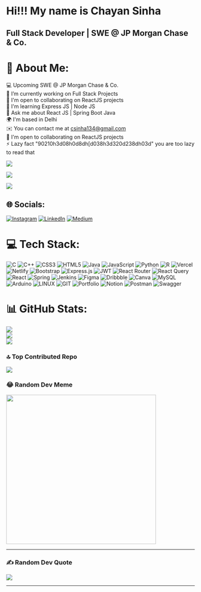 [](https://user-images.githubusercontent.com/18350557/176309783-0785949b-9127-417c-8b55-ab5a4333674e.gif) Hi!!! My name is Chayan Sinha
====================================================================================================================================

Full Stack Developer | SWE @ JP Morgan Chase & Co.
--------------------

# 💫 About Me:
💻 Upcoming SWE @ JP Morgan Chase & Co.<br>🔭 I’m currently working on Full Stack Projects<br>🤝  I'm open to collaborating on ReactJS projects<br>🧠  I'm learning Express JS | Node JS<br>💬 Ask me about React JS | Spring Boot Java<br>🌍  I'm based in Delhi<br>✉️  You can contact me at csinha134@gmail.com<br>🤝  I'm open to collaborating on ReactJS projects<br>⚡  Lazy fact "90210h3d08h0d8dh[d038h3d320d238dh03d" you are too lazy to read that

[![](https://visitcount.itsvg.in/api?id=csinha134&icon=0&color=0)](https://visitcount.itsvg.in)

<a href="https://www.github.com/csinha134" target="_blank" rel="noreferrer"><img
src="https://img.shields.io/github/followers/csinha134?logo=github&style=for-the-badge&color=0891b2&labelColor=1c1917" /></a>

<img src="https://cdn.hashnode.com/res/hashnode/image/upload/v1648657506206/DRT1LznNL.gif?w=1600&h=840&fit=crop&crop=entropy&auto=format,compress&gif-q=60&format=webm">


## 🌐 Socials:
[![Instagram](https://img.shields.io/badge/Instagram-%23E4405F.svg?logo=Instagram&logoColor=white)](https://instagram.com/chayan._.sinha) [![LinkedIn](https://img.shields.io/badge/LinkedIn-%230077B5.svg?logo=linkedin&logoColor=white)](https://linkedin.com/in/chayansinha) [![Medium](https://img.shields.io/badge/Medium-12100E?logo=medium&logoColor=white)](https://medium.com/@csinha134) 

# 💻 Tech Stack:
![C](https://img.shields.io/badge/c-%2300599C.svg?style=for-the-badge&logo=c&logoColor=white) ![C++](https://img.shields.io/badge/c++-%2300599C.svg?style=for-the-badge&logo=c%2B%2B&logoColor=white) ![CSS3](https://img.shields.io/badge/css3-%231572B6.svg?style=for-the-badge&logo=css3&logoColor=white) ![HTML5](https://img.shields.io/badge/html5-%23E34F26.svg?style=for-the-badge&logo=html5&logoColor=white) ![Java](https://img.shields.io/badge/java-%23ED8B00.svg?style=for-the-badge&logo=openjdk&logoColor=white) ![JavaScript](https://img.shields.io/badge/javascript-%23323330.svg?style=for-the-badge&logo=javascript&logoColor=%23F7DF1E) ![Python](https://img.shields.io/badge/python-3670A0?style=for-the-badge&logo=python&logoColor=ffdd54) ![R](https://img.shields.io/badge/r-%23276DC3.svg?style=for-the-badge&logo=r&logoColor=white) ![Vercel](https://img.shields.io/badge/vercel-%23000000.svg?style=for-the-badge&logo=vercel&logoColor=white) ![Netlify](https://img.shields.io/badge/netlify-%23000000.svg?style=for-the-badge&logo=netlify&logoColor=#00C7B7) ![Bootstrap](https://img.shields.io/badge/bootstrap-%238511FA.svg?style=for-the-badge&logo=bootstrap&logoColor=white) ![Express.js](https://img.shields.io/badge/express.js-%23404d59.svg?style=for-the-badge&logo=express&logoColor=%2361DAFB) ![JWT](https://img.shields.io/badge/JWT-black?style=for-the-badge&logo=JSON%20web%20tokens) ![React Router](https://img.shields.io/badge/React_Router-CA4245?style=for-the-badge&logo=react-router&logoColor=white) ![React Query](https://img.shields.io/badge/-React%20Query-FF4154?style=for-the-badge&logo=react%20query&logoColor=white) ![React](https://img.shields.io/badge/react-%2320232a.svg?style=for-the-badge&logo=react&logoColor=%2361DAFB) ![Spring](https://img.shields.io/badge/spring-%236DB33F.svg?style=for-the-badge&logo=spring&logoColor=white) ![Jenkins](https://img.shields.io/badge/jenkins-%232C5263.svg?style=for-the-badge&logo=jenkins&logoColor=white) ![Figma](https://img.shields.io/badge/figma-%23F24E1E.svg?style=for-the-badge&logo=figma&logoColor=white) ![Dribbble](https://img.shields.io/badge/Dribbble-EA4C89?style=for-the-badge&logo=dribbble&logoColor=white) ![Canva](https://img.shields.io/badge/Canva-%2300C4CC.svg?style=for-the-badge&logo=Canva&logoColor=white) ![MySQL](https://img.shields.io/badge/mysql-%2300000f.svg?style=for-the-badge&logo=mysql&logoColor=white) ![Arduino](https://img.shields.io/badge/-Arduino-00979D?style=for-the-badge&logo=Arduino&logoColor=white) ![LINUX](https://img.shields.io/badge/Linux-FCC624?style=for-the-badge&logo=linux&logoColor=black) ![GIT](https://img.shields.io/badge/Git-fc6d26?style=for-the-badge&logo=git&logoColor=white) ![Portfolio](https://img.shields.io/badge/Portfolio-%23000000.svg?style=for-the-badge&logo=firefox&logoColor=#FF7139) ![Notion](https://img.shields.io/badge/Notion-%23000000.svg?style=for-the-badge&logo=notion&logoColor=white) ![Postman](https://img.shields.io/badge/Postman-FF6C37?style=for-the-badge&logo=postman&logoColor=white) ![Swagger](https://img.shields.io/badge/-Swagger-%23Clojure?style=for-the-badge&logo=swagger&logoColor=white)

# 📊 GitHub Stats:
![](https://github-readme-stats.vercel.app/api?username=csinha134&theme=dark&hide_border=false&include_all_commits=false&count_private=false)<br/>
![](https://github-readme-streak-stats.herokuapp.com/?user=csinha134&theme=dark&hide_border=false)<br/>
![](https://github-readme-stats.vercel.app/api/top-langs/?username=csinha134&theme=dark&hide_border=false&include_all_commits=false&count_private=false&layout=compact)

### 🔝 Top Contributed Repo
![](https://github-contributor-stats.vercel.app/api?username=csinha134&limit=5&theme=dark&combine_all_yearly_contributions=true)

### 😂 Random Dev Meme
<img src='https://randommeme-five.vercel.app/' style="height: 400px;"/>

---

<!-- Proudly created with GPRM ( https://gprm.itsvg.in ) -->




### ✍️ Random Dev Quote
![](https://quotes-github-readme.vercel.app/api?type=horizontal&theme=radical)




---


<!-- Proudly created with GPRM ( https://gprm.itsvg.in ) -->
